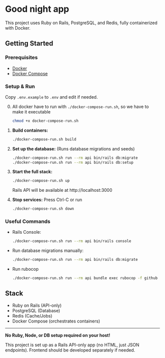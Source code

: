 # Good night app

This project uses Ruby on Rails, PostgreSQL, and Redis, fully containerized with Docker.

## Getting Started

### Prerequisites
- [Docker](https://docs.docker.com/get-docker/)
- [Docker Compose](https://docs.docker.com/compose/)

### Setup & Run

Copy `.env.example` to `.env` and edit if needed.

0. All docker have to run with `./docker-compose-run.sh`, so we have to make it executable
   ```sh
   chmod +x docker-compose-run.sh
   ```

1. **Build containers:**
   ```sh
   ./docker-compose-run.sh build
   ```

2. **Set up the database:**
   (Runs database migrations and seeds)
   ```sh
   ./docker-compose-run.sh run --rm api bin/rails db:migrate
   ./docker-compose-run.sh run --rm api bin/rails db:setup
   ```

3. **Start the full stack:**
   ```sh
   ./docker-compose-run.sh up
   ```
   Rails API will be available at http://localhost:3000

4. **Stop services:** Press Ctrl-C or run
   ```sh
   ./docker-compose-run.sh down
   ```

### Useful Commands
- Rails Console:
  ```sh
  ./docker-compose-run.sh run --rm api bin/rails console
  ```
- Run database migrations manually:
  ```sh
  ./docker-compose-run.sh run --rm api bin/rails db:migrate
  ```
- Run rubocop
  ```sh
  ./docker-compose-run.sh run --rm api bundle exec rubocop -f github
  ```

## Stack
- Ruby on Rails (API-only)
- PostgreSQL (Database)
- Redis (Cache/Jobs)
- Docker Compose (orchestrates containers)

---

**No Ruby, Node, or DB setup required on your host!**

This project is set up as a Rails API-only app (no HTML, just JSON endpoints). Frontend should be developed separately if needed.
